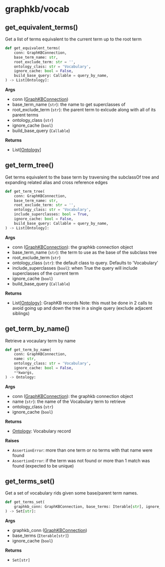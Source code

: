 # graphkb/vocab


## get\_equivalent\_terms()

Get a list of terms equivalent to the current term up to the root term

```python
def get_equivalent_terms(
    conn: GraphKBConnection,
    base_term_name: str,
    root_exclude_term: str = '',
    ontology_class: str = 'Vocabulary',
    ignore_cache: bool = False,
    build_base_query: Callable = query_by_name,
) -> List[Ontology]:
```

**Args**

- conn ([GraphKBConnection](../util/#class-graphkbconnection))
- base_term_name (`str`): the name to get superclasses of
- root_exclude_term (`str`): the parent term to exlcude along with all of its parent terms
- ontology_class (`str`)
- ignore_cache (`bool`)
- build_base_query (`Callable`)

**Returns**

- List\[[Ontology](../types/#class-ontology)\]

## get\_term\_tree()

Get terms equivalent to the base term by traversing the subclassOf tree and expanding related
alias and cross reference edges

```python
def get_term_tree(
    conn: GraphKBConnection,
    base_term_name: str,
    root_exclude_term: str = '',
    ontology_class: str = 'Vocabulary',
    include_superclasses: bool = True,
    ignore_cache: bool = False,
    build_base_query: Callable = query_by_name,
) -> List[Ontology]:
```

**Args**

- conn ([GraphKBConnection](../util/#class-graphkbconnection)): the graphkb connection object
- base_term_name (`str`): the term to use as the base of the subclass tree
- root_exclude_term (`str`)
- ontology_class (`str`): the default class to query. Defaults to 'Vocabulary'
- include_superclasses (`bool`): when True the query will include superclasses of the current term
- ignore_cache (`bool`)
- build_base_query (`Callable`)

**Returns**

- List\[[Ontology](../types/#class-ontology)\]: GraphKB records Note: this must be done in 2 calls to avoid going up and down the tree in a single query (exclude adjacent siblings)

## get\_term\_by\_name()

Retrieve a vocaulary term by name

```python
def get_term_by_name(
    conn: GraphKBConnection,
    name: str,
    ontology_class: str = 'Vocabulary',
    ignore_cache: bool = False,
    **kwargs,
) -> Ontology:
```

**Args**

- conn ([GraphKBConnection](../util/#class-graphkbconnection)): the graphkb connection object
- name (`str`): the name of the Vocabulary term to retrieve
- ontology_class (`str`)
- ignore_cache (`bool`)

**Returns**

- [Ontology](../types/#class-ontology): Vocabulary record

**Raises**

- `AssertionError`: more than one term or no terms with that name were found
- `AssertionError`: if the term was not found or more than 1 match was found (expected to be unique)

## get\_terms\_set()

Get a set of vocabulary rids given some base/parent term names.

```python
def get_terms_set(
    graphkb_conn: GraphKBConnection, base_terms: Iterable[str], ignore_cache: bool = False
) -> Set[str]:
```

**Args**

- graphkb_conn ([GraphKBConnection](../util/#class-graphkbconnection))
- base_terms (`Iterable[str]`)
- ignore_cache (`bool`)

**Returns**

- `Set[str]`
